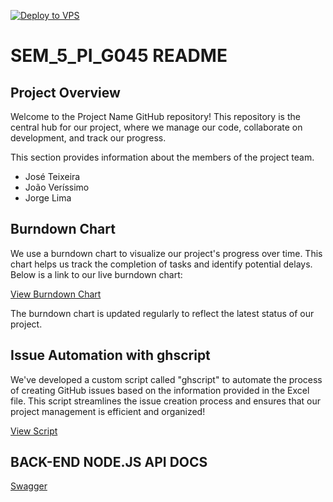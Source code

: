 [![Deploy to VPS](https://github.com/JoseTeixeira1200941/G046/actions/workflows/deploy.yml/badge.svg)](https://github.com/JoseTeixeira1200941/G046/actions/workflows/deploy.yml)
# SEM_5_PI_G045 README

## Project Overview

Welcome to the Project Name GitHub repository! This repository is the central hub for our project, where we manage our code, collaborate on development, and track our progress.

This section provides information about the members of the project team.
- José Teixeira
- João Veríssimo
- Jorge Lima

## Burndown Chart

We use a burndown chart to visualize our project's progress over time. This chart helps us track the completion of tasks and identify potential delays. Below is a link to our live burndown chart:

[View Burndown Chart](https://github.com/users/JoseTeixeira1200941/projects/1/insights?xAxis%5BdataSource%5D%5Bcolumn%5D=64687177&xAxis%5BgroupBy%5D=)

The burndown chart is updated regularly to reflect the latest status of our project.

## Issue Automation with ghscript

We've developed a custom script called "ghscript" to automate the process of creating GitHub issues based on the information provided in the Excel file. This script streamlines the issue creation process and ensures that our project management is efficient and organized!

[View Script](ghissues.sh)


## BACK-END NODE.JS API DOCS
[Swagger](https://app.swaggerhub.com/apis/JNMTEIXEIRA/g-045/1.0.0)
